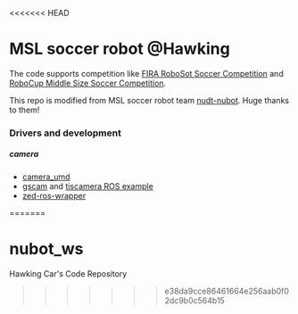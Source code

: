 <<<<<<< HEAD
# MSL soccer robot @Hawking

The code supports competition like [FIRA RoboSot Soccer Competition](http://www.firaworldcup.org/VisitorPages/default.aspx?itemid=3) and [RoboCup Middle Size Soccer Competition](https://www.robocup.org/).

This repo is modified from MSL soccer robot team [nudt-nubot](https://github.com/nubot-nudt/nubot_ws). Huge thanks to them!

### Drivers and development

##### camera
- [camera_umd](https://github.com/ros-drivers/camera_umd)
- [gscam](https://github.com/ros-drivers/gscam) and [tiscamera ROS example](https://github.com/TheImagingSource/tiscamera/tree/master/examples/ROS)
- [zed-ros-wrapper](https://github.com/stereolabs/zed-ros-wrapper)

=======
# nubot_ws
Hawking Car's Code Repository
>>>>>>> e38da9cce86461664e256aab0f02dc9b0c564b15
